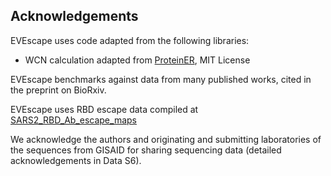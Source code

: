 Acknowledgements
----------------

EVEscape uses code adapted from the following libraries:

* WCN calculation adapted from [ProteinER](https://github.com/clauswilke/proteinER), MIT License


EVEscape benchmarks against data from many published works, cited in the preprint on BioRxiv. 

EVEscape uses RBD escape data compiled at [SARS2_RBD_Ab_escape_maps](https://github.com/jbloomlab/SARS2_RBD_Ab_escape_maps)

We acknowledge the authors and originating and submitting laboratories of the sequences from GISAID for sharing sequencing data (detailed acknowledgements in Data S6).



